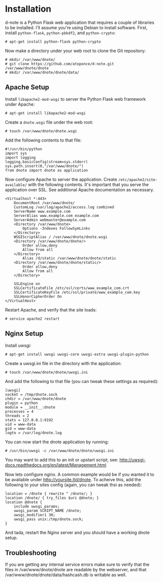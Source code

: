 Installation
============

d-note is a Python Flask web application that requires a couple of libraries to
be installed. I'll assume you're using Debian to install software. First,
install `python-flask`, `python-pbkdf2`, and `python-crypto`:

    # apt-get install python-flask python-crypto

Now make a directory under your web root to clone the Git repository:

    # mkdir /var/www/dnote/
    # git clone https://github.com/atoponce/d-note.git /var/www/dnote/dnote
    # mkdir /var/www/dnote/dnote/data/

Apache Setup
------------
Install `libapache2-mod-wsgi` to server the Python Flask web framework under
Apache:

    # apt-get install libapache2-mod-wsgi

Create a `dnote.wsgi` file under the web root:

    # touch /var/www/dnote/dnote.wsgi

Add the following contents to that file:

    #!/usr/bin/python
    import sys
    import logging
    logging.basicConfig(stream=sys.stderr)
    sys.path.insert(0,"/var/www/dnote/")
    from dnote import dnote as application
 
Now configure Apache to server the application. Create
`/etc/apache2/site-available/` with the following contents. It's important that
you serve the application over SSL. See additional Apache documentation as
necessary.

    <Virtualhost *:443>
        DocumentRoot /var/www/dnote/
        CustomLog /var/log/apache2/access.log combined
        ServerName www.example.com
        ServerAlias www.example.com example.com
        ServerAdmin webmaster@example.com
        <Directory /var/www/dnote>
            Options -Indexes FollowSymLinks
        </Directory>
        WSGIScriptAlias / /var/www/dnote/dnote.wsgi
        <Directory /var/www/dnote/dnote/>
            Order allow,deny
            Allow from all
        </Directory>
            Alias /d/static /var/www/dnote/dnote/static
        <Directory /var/www/dnote/dnote/static/>
            Order allow,deny
            Allow from all
        </Directory>

        SSLEngine on
        SSLCertificateFile /etc/ssl/certs/www_example_com.crt
        SSLCertificateKeyFile /etc/ssl/private/www_example_com.key
        SSLHonorCipherOrder On
    </VirtualHost>

Restart Apache, and verify that the site loads:

    # service apache2 restart

Nginx Setup
-----------
Install uwsgi:

    # apt-get install uwsgi uwsgi-core uwsgi-extra uwsgi-plugin-python
    
Create a uwsgi.ini file in the directory with the application:

    # touch /var/www/dnote/dnote/uwsgi.ini
    
And add the following to that file (you can tweak these settings as required):

    [uwsgi]
    socket = /tmp/dnote.sock
    chdir = /var/www/dnote/dnote
    plugin = python
    module = __init__:dnote
    processes = 4
    threads = 2
    stats = 127.0.0.1:9192
    uid = www-data
    gid = www-data
    logto = /var/log/dnote.log
    
You can now start the dnote application by running: 

    # /usr/bin/uwsgi -c /var/www/dnote/dnote/uwsgi.ini
    
You may want to add this to an init or upstart script, see:
http://uwsgi-docs.readthedocs.org/en/latest/Management.html
    
Now lets configure nginx. A common example would be if you wanted it 
to be avaliable under http://yoursite.tld/dnote. To acheive this, add
the following to your sites config (again, you can tweak thsi as needed):

    location = /dnote { rewrite ^ /dnote/; }
    location /dnote/ { try_files $uri @dnote; }
    location @dnote {
        include uwsgi_params;
        uwsgi_param SCRIPT_NAME /dnote;
        uwsgi_modifier1 30;
        uwsgi_pass unix:/tmp/dnote.sock;
    }

And tada, restart the Nginx server and you should have a working dnote setup.


Troubleshooting
---------------
If you are getting any internal service errors make sure to verify that the
files in /var/www/dnote/dnote are readable by the webserver, and that
/var/www/dnote/dnote/data/hashcash.db is writable as well.

